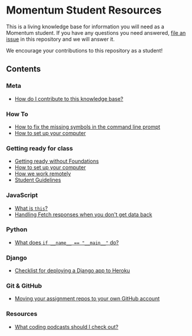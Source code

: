 # Momentum Student Resources

This is a living knowledge base for information you will need as a Momentum student. If you have any questions you need answered, [file an issue](https://github.com/momentumlearn/student-resources/issues/new) in this repository and we will answer it.

We encourage your contributions to this repository as a student!

## Contents

### Meta

- [How do I contribute to this knowledge base?](articles/contributing.md)

### How To

- [How to fix the missing symbols in the command line prompt](articles/terminal-font.md)
- [How to set up your computer](articles/setup.md)

### Getting ready for class

- [Getting ready without Foundations](articles/getting-ready.md)
- [How to set up your computer](articles/setup.md)
- [How we work remotely](articles/working-remotely.md)
- [Student Guidelines](articles/student-guidelines.md)

### JavaScript

- [What is `this`?](articles/this-js.md)
- [Handling Fetch responses when you don't get data back](articles/fetch-error-handling.md)

### Python

- [What does `if __name__ == "__main__"` do?](articles/pymain.md)

### Django

- [Checklist for deploying a Django app to Heroku](articles/deploy-django-to-heroku.md)

### Git & GitHub

- [Moving your assignment repos to your own GitHub account](articles/moving-your-repos.md)

### Resources

- [What coding podcasts should I check out?](articles/podcasts.md)

